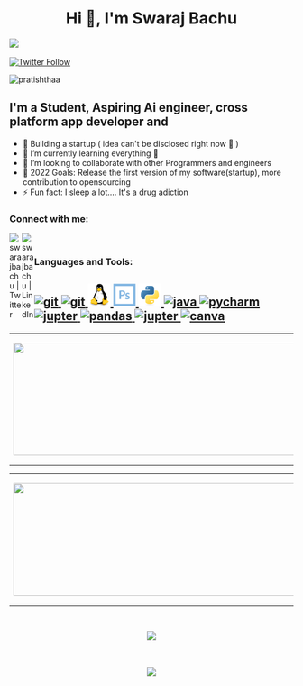 <h1 align="center">Hi 👋, I'm Swaraj Bachu</h1>
<img src="https://user-images.githubusercontent.com/73097560/115834477-dbab4500-a447-11eb-908a-139a6edaec5c.gif">

[![Twitter Follow](https://img.shields.io/twitter/follow/swarajbachu?color=1DA1F2&logo=twitter&style=for-the-badge)](https://twitter.com/swarajbachu)
<p align="left"> <img src="https://komarev.com/ghpvc/?username=swarajbachu&label=Profile%20views&color=0e75b6&style=flat" alt="pratishthaa" /> </p>

## I'm a Student, Aspiring Ai engineer, cross platform app developer and 

- 🔭 Building a startup ( idea can't be disclosed right now 🤫 )
- 🌱 I’m currently learning everything 🤣
- 👯 I’m looking to collaborate with other Programmers and engineers
- 🥅 2022 Goals: Release the first version of my software(startup), more contribution to opensourcing 
- ⚡ Fun fact: I sleep a lot.... It's a drug adiction

### Connect with me:

[<img align="left" alt="swarajbachu | Twitter" width="22px" src="https://cdn.jsdelivr.net/npm/simple-icons@v3/icons/twitter.svg" />][twitter]
[<img align="left" alt="swarajbachu | LinkedIn" width="22px" src="https://cdn.jsdelivr.net/npm/simple-icons@v3/icons/linkedin.svg" />][linkedin]


<br />

</p>
<h3 align="left">Languages and Tools:</h3>

</a> <a href="https://flutter.dev/" target="_blank"> <img src="https://www.vectorlogo.zone/logos/flutterio/flutterio-icon.svg" alt="git" width="40" height="40"/>
</a> <a href="https://git-scm.com/" target="_blank"> <img src="https://www.vectorlogo.zone/logos/git-scm/git-scm-icon.svg" alt="git" width="40" height="40"/>
</a> <a href="https://www.linux.org/" target="_blank"> <img src="https://raw.githubusercontent.com/devicons/devicon/master/icons/linux/linux-original.svg" alt="linux" width="40" height="40"/>
</a> <a href="https://www.photoshop.com/en" target="_blank"> <img src="https://raw.githubusercontent.com/devicons/devicon/master/icons/photoshop/photoshop-line.svg" alt="photoshop" width="40" height="40"/> 
</a> <a href="https://www.python.org" target="_blank"> <img src="https://raw.githubusercontent.com/devicons/devicon/master/icons/python/python-original.svg" alt="python" width="40" height="40"/>
</a> <a href="https://www.java.com" target="_blank"> <img src="https://cdn.jsdelivr.net/gh/devicons/devicon/icons/java/java-original-wordmark.svg" alt="java" width="40" height="40"/>
</a> <a href="https://www.jetbrains.com" target="_blank"> <img src="https://cdn.jsdelivr.net/gh/devicons/devicon/icons/pycharm/pycharm-original-wordmark.svg" alt="pycharm" width="40" height="40"/>
</a> <a href="https://www.anaconda.com" target="_blank"> <img src="https://cdn.jsdelivr.net/gh/devicons/devicon/icons/jupyter/jupyter-original-wordmark.svg" alt="jupter" width="40" height="40"/>
</a> <a href="https://www.pandas.com" target="_blank"> <img src="https://cdn.jsdelivr.net/gh/devicons/devicon/icons/pandas/pandas-original-wordmark.svg" alt="pandas" width="40" height="40"/>
</a> <a href="https://code.visualstudio.com/" target="_blank"> <img src="https://cdn.jsdelivr.net/gh/devicons/devicon/icons/vscode/vscode-original.svg" alt="jupter" width="40" height="40"/>
</a> <a href="https://canva.com/" target="_blank"> <img src="https://cdn.jsdelivr.net/gh/devicons/devicon/icons/canva/canva-original.svg" alt="canva" width="40" height="40"/>
---


[Current Startup(to be simple just to make few buck for a while) ]: https://gesturs.com
[twitter]: https://twitter.com/swarajbachu
[linkedin]: https://www.linkedin.com/in/swarajbachu

<table>
<tr>
  <td align="center">
  <p align="center">
  <a href="https://github.com/swarajbachu">
    <img align="center" height="200px" width="600"src="https://github-readme-stats.vercel.app/api?username=swarajbachu&count_private=true&show_icons=true&show_icons=true&locale=en&theme=radical"/>
  </a>
  </td>
  <td align="center">
  <a href="https://github.com/swarajbachu">
    <img align="center" height="200px" width="600" src="https://github-readme-stats.vercel.app/api/top-langs?username=swarajbachu&show_icons=true&locale=en&layout=compact&theme=radical" />
    
  </a>
  </td>
</p>
</details>
</table>

<table>
<tr>
  <td align="center">
  <p align="center">
  <a href="https://github.com/swarajbachu">
    <img align="center" height="200px" width="600" src="https://github-readme-stats.vercel.app/api/wakatime?username=swarajbachu"/>
  </a>
  </td>
  <td align="center">
  <a href="https://github.com/swarajbachu">
    <img align="center" height="200px" width="600" src="https://github-readme-streak-stats.herokuapp.com?user=swarajbachu&theme=dark&date_format=M%20j%5B%2C%20Y%5D&fire=C3DD29&ring=DD2727&sideNums=ABDD0F&dates=11A4DD" />
    
  </a>
  </td>
</p>
</details>
</table>

<br>
<p align="center">
<img src="https://activity-graph.herokuapp.com/graph?username=swarajbachu&theme=react-dark&bg_color=00000000&color=037bfc&line=037bfc&point=00000000&area=true&hide_border=true"> 
</p>
<br>


<p align="center">
    <img src="https://github-profile-trophy.vercel.app/?username=swarajbachu&row=1&column=6&theme=gruvbox&margin-w=15&margin-h=15"/>
</p>

        
